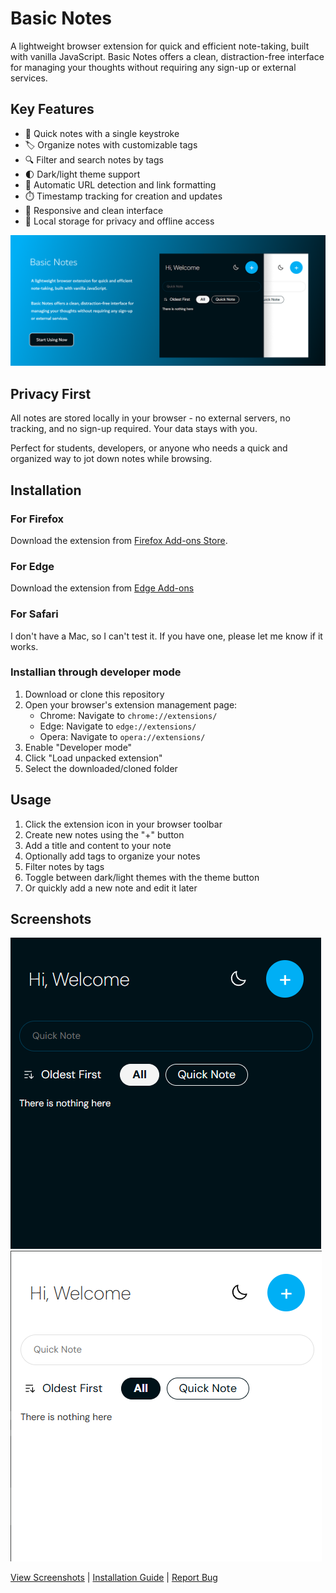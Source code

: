 # Basic Notes

A lightweight browser extension for quick and efficient note-taking, built with vanilla JavaScript. Basic Notes offers a clean, distraction-free interface for managing your thoughts without requiring any sign-up or external services.

## Key Features

- 📝 Quick notes with a single keystroke
- 🏷️ Organize notes with customizable tags  
- 🔍 Filter and search notes by tags
- 🌓 Dark/light theme support
- 🔗 Automatic URL detection and link formatting
- ⏱️ Timestamp tracking for creation and updates
- 📱 Responsive and clean interface
- 💾 Local storage for privacy and offline access

![Extension Banner](assets/banner.png)

## Privacy First

All notes are stored locally in your browser - no external servers, no tracking, and no sign-up required. Your data stays with you.

Perfect for students, developers, or anyone who needs a quick and organized way to jot down notes while browsing.

## Installation

### For Firefox

Download the extension from [Firefox Add-ons Store](https://addons.mozilla.org/en-US/firefox/addon/basic-notes/).

### For Edge

Download the extension from [Edge Add-ons](https://microsoftedge.microsoft.com/addons/detail/basic-notes/hkgbnmdgcemifeemcohcnadepdgeobkl)

### For Safari

I don't have a Mac, so I can't test it. If you have one, please let me know if it works.

### Installian through developer mode

1. Download or clone this repository
2. Open your browser's extension management page:
   - Chrome: Navigate to `chrome://extensions/`
   - Edge: Navigate to `edge://extensions/`
   - Opera: Navigate to `opera://extensions/`
3. Enable "Developer mode"
4. Click "Load unpacked extension"
5. Select the downloaded/cloned folder

## Usage

1. Click the extension icon in your browser toolbar
2. Create new notes using the "+" button
3. Add a title and content to your note
4. Optionally add tags to organize your notes
5. Filter notes by tags
6. Toggle between dark/light themes with the theme button
7. Or quickly add a new note and edit it later

## Screenshots

![Extension Screenshot](assets/ss_dark.png)
![Extension Screenshot](assets/ss_light.png)

[View Screenshots](#screenshots) | [Installation Guide](#installation) | [Report Bug](https://github.com/doganfurkan/basic-notes/issues)
